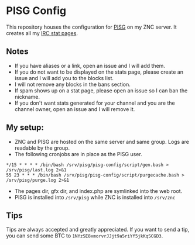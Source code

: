 # PISG Config

This repository houses the configuration for [PISG](http://pisg.sourceforge.net) on my ZNC server. It creates all my [IRC stat pages](https://ircstats.zacharydubois.moe/).

## Notes

- If you have aliases or a link, open an issue and I will add them.
- If you do not want to be displayed on the stats page, please create an issue and I will add you to the blocks list.
- I will not remove any blocks in the bans section.
- If spam shows up on a stat page, please open an issue so I can ban the nickname.
- If you don't want stats generated for your channel and you are the channel owner, open an issue and I will remove it.

## My setup:

- ZNC and PISG are hosted on the same server and same group. Logs are readable by the group.
- The following cronjobs are in place as the PISG user.

```cron
*/15 * * * * /bin/bash /srv/pisg/pisg-config/script/gen.bash > /srv/pisg/last.log 2>&1
55 23 * * * /bin/bash /srv/pisg/pisg-config/script/purgecache.bash > /srv/pisg/purge.log 2>&1
```

- The pages dir, gfx dir, and index.php are symlinked into the web root.
- PISG is installed into `/srv/pisg` while ZNC is installed into `/srv/znc`

## Tips

Tips are always accepted and greatly appreciated. If you want to send a tip, you can send some BTC to `1NYzSE8xmorvrJJjt9a5riYf5jkKqSCGD3`.
